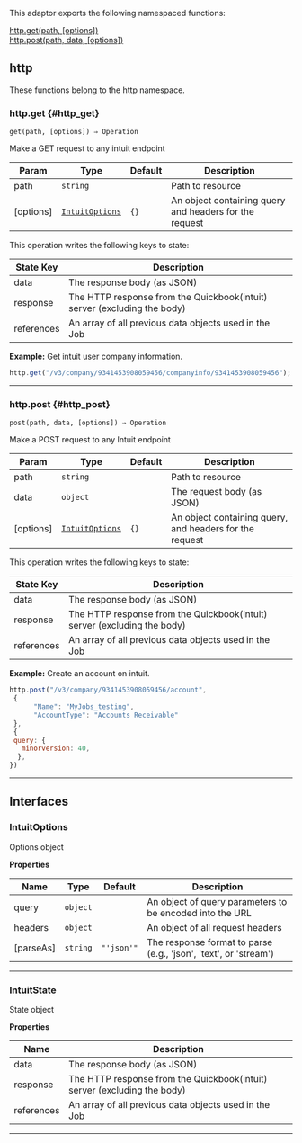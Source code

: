 
This adaptor exports the following namespaced functions:

<dl>
<dt>
    <a href="#http_get">http.get(path, [options])</a>
</dt>

<dt>
    <a href="#http_post">http.post(path, data, [options])</a>
</dt>
</dl>



## http

These functions belong to the http namespace.
### http.get {#http_get}

<p><code>get(path, [options]) ⇒ Operation</code></p>

Make a GET request to any intuit endpoint


| Param | Type | Default | Description |
| --- | --- | --- | --- |
| path | <code>string</code> |  | Path to resource |
| [options] | [<code>IntuitOptions</code>](#intuitoptions) | <code>{}</code> | An object containing query and headers for the request |

This operation writes the following keys to state:

| State Key | Description |
| --- | --- |
| data | The response body (as JSON) |
| response | The HTTP response from the Quickbook(intuit) server (excluding the body) |
| references | An array of all previous data objects used in the Job |
**Example:** Get intuit user company information.
```js
http.get("/v3/company/9341453908059456/companyinfo/9341453908059456");
```

* * *


### http.post {#http_post}

<p><code>post(path, data, [options]) ⇒ Operation</code></p>

Make a POST request to any Intuit endpoint


| Param | Type | Default | Description |
| --- | --- | --- | --- |
| path | <code>string</code> |  | Path to resource |
| data | <code>object</code> |  | The request body (as JSON) |
| [options] | [<code>IntuitOptions</code>](#intuitoptions) | <code>{}</code> | An object containing query, and headers for the request |

This operation writes the following keys to state:

| State Key | Description |
| --- | --- |
| data | The response body (as JSON) |
| response | The HTTP response from the Quickbook(intuit) server (excluding the body) |
| references | An array of all previous data objects used in the Job |
**Example:** Create an account on intuit.
```js
http.post("/v3/company/9341453908059456/account",
 {
      "Name": "MyJobs_testing",
      "AccountType": "Accounts Receivable"
 },
 {
 query: {
   minorversion: 40,
  },
})
```

* * *


##  Interfaces

### IntuitOptions

Options object

**Properties**

| Name | Type | Default | Description |
| --- | --- | --- | --- |
| query | <code>object</code> |  | An object of query parameters to be encoded into the URL |
| headers | <code>object</code> |  | An object of all request headers |
| [parseAs] | <code>string</code> | <code>&quot;&#x27;json&#x27;&quot;</code> | The response format to parse (e.g., 'json', 'text', or 'stream') |


* * *

### IntuitState

State object

**Properties**

| Name | Description |
| --- | --- |
| data | The response body (as JSON) |
| response | The HTTP response from the Quickbook(intuit) server (excluding the body) |
| references | An array of all previous data objects used in the Job |


* * *


